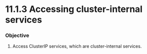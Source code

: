 # 11.1.3 Accessing cluster-internal services


### Objective

1. Access ClusterIP services, which are cluster-internal services.

